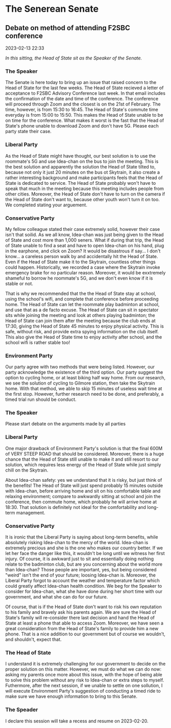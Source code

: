 # The Senerean Senate
## Debate on method of attending F2SBC conference
2023-02-13 22:33

*In this sitting, the Head of State sit as the Speaker of the Senate.*
### The Speaker
The Senate is here today to bring up an issue that raised concern to the Head of State for the last few weeks. The Head of State recieved a letter of acceptance to F2SBC Advisory Conference last week. In that email includes the confirmation of the date and time of the conference. The conference will proceed through Zoom and the closest is on the 21st of February. The time, however, is from 15:30 to 16:45. The Head of State's commute time everyday is from 15:00 to 15:50. This makes the Head of State unable to be on time for the conference. What makes it worst is the fast that the Head of State's phone unable to download Zoom and don't have 5G. Please each party state their case.

### Liberal Party
As the Head of State might have thought, our best solution is to use the roommate's 5G and use Idea-chan on the bus to join the meeting. This is the best solution and apparently the solution the Head of State tilted to, because not only it just 20 minutes on the bus ot Skytrain, it also create a rather interesting background and make participants feels that the Head of State is dedicated to service. The Head of State probably won't have to speak that much in the meeting because this meeting includes people from other cities. Moreover, the Head of State don't have to turn on the camera if the Head of State don't want to, because other youth won't turn it on too. We completed stating your arguement.

### Conservative Party
My fellow colleague stated their case extremely solid, however their case isn't that soilid. As we all know, Idea-chan was just being given to the Head of State and cost more than 1,000 seners. What if during that trip, the Head of State unable to find a seat and have to open Idea-chan on his hand, plug in the earphone, and click on Zoom? It would be disastrous if say... I don't know... a careless person walk by and accidentally hit the Head of State. Even if the Head of State make it to the Skytrain, countless other things could happen. Historically, we recorded a case where the Skytrain invoke emergency brake for no particular reason. Moreover, it would be exxtremely shameful to borrow he roommate's 5G, and we don't even know if it is stable or not.

That is why we recommended that the the Head of State stay at school, using the school's wifi, and complete that conference before proceeding home. The Head of State can let the roommate play badminton at school, and use that as a de facto excuse. The Head of State can sit in spectator sits while joining the meeting and look at others playing badminton; the Head of State can join them after the meeting because the club ends at 17:30, giving the Head of State 45 minutes to enjoy physical activity. This is safe, without risk, and provide extra spying information on the club itself. This also give the Head of State time to enjoy activity after school, and the school wifi is rather stable too!

### Environment Party
Our party agree with two methods that were being listed. However, our party acknowledge the existence of the third option. Our party suggest the option to cycling home, or at least biking half way home. From our research, we see the solution of cycling to Gilmore station, then take the Skytrain home. With that method, we able to skip 15 minutes of useless wait time at the first stop. However, further research need to be done, and preferably, a timed trial run should be conduct.

### The Speaker
Please start debate on the arguments made by all parties

### Liberal Party
One major drawback of Environment Party's solution is that the final 600M of VERY STEEP ROAD that should be considered. Moreover, there is a huge chance that the Head of State still unable to make it and still resort to our solution, which requires less energy of the Head of State while just simply chill on the Skytrain. 

About Idea-chan safety: yes we understand that it is risky, but just think of the benefits! The Head of State will just spend probably 15 minutes outside with Idea-chan, before arriving home and sit on his comfortable table and relaxing environment; compare to awkwardly sitting at school and join the conference, then commute home, which probably he will arrive home at 18:30. That solution is definitely not ideal for the comfortability and long-term management.

### Conservative Party
It is ironic that the Liberal Party is saying about long-term benefits, while absolutely risking Idea-chan to the mercy of the world. Idea-chan is extremely precious and she is the one who makes our country better. If we let her face the danger like this, it wouldn't be long until we witness her first injury. Of course, it is awkward just to sit and essentially doing nothing relate to the badminton club, but are you concerning about the world more than Idea-chan? Those people are important, yes, but being considered "weird" isn't the end of your future; loosing Idea-chan is. Moreover, the Liberal Party forgot to account the weather and temperature factor which could greatly affect Idea-chan health condition. We beg for the Speaker to consider for Idea-chan, what she have done during her short time with our government, and what she can do for our future.

Of course, that is if the Head of State don't want to risk his own reputation to his family and bravely ask his parents again. We are sure the Head of State's family will re-consider there last decision and hand the Head of State at least a phone that able to access Zoom. Moreover, we have seen a great consideration from the Head of State's family to provide him a new phone. That is a nice addition to our government but of course we wouldn't, and shouldn't, expect that.

### The Head of State
I understand it is extremely challenging for our government to decide on the proper solution on this matter. However, we must do what we can do now: asking my parents once more about this issue, with the hope of being able to solve this problem without any risk to Idea-chan or extra steps to myself. Futhermore, after the next session, if we unable to settle on one sollution, I will execute Environment Party's suggestion of conducting a timed ride to make sure we have enough information to bring to this Senate.

### The Speader
I declare this session will take a recess and resume on 2023-02-20.